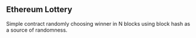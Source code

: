 Ethereum Lottery
----------------

Simple contract randomly choosing winner in N blocks using block
hash as a source of randomness.



